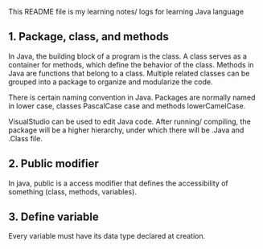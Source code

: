 This README file is my learning notes/ logs for learning Java language
## 1. Package, class, and methods
In Java, the building block of a program is the class. A class serves as a container for methods, which define the behavior of the class. Methods in Java are functions that belong to a class. Multiple related classes can be grouped into a package to organize and modularize the code.

There is certain naming convention in Java. Packages are normally named in lower case, classes PascalCase case and methods lowerCamelCase.

VisualStudio can be used to edit Java code. After running/ compiling, the package will be a higher hierarchy, under which there will be .Java and .Class file.
## 2. Public modifier
In java, public is a access modifier that defines the accessibility of something (class, methods, variables).

## 3. Define variable
Every variable must have its data type declared at creation.

